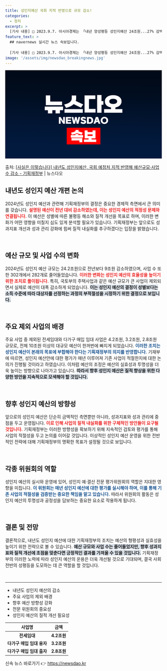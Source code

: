 ```yaml
---
title: 성인지예산 국회 지적 반영으로 규모 감소!
categories:
  - 정치
excerpt: >
  [기사 내용] □ 2023.9.7. 아시아경제는 「내년 양성평등 성인지예산 24조원...27% 감액」기사에서…
feature_text: >
  ## navernews 실시간 뉴스 속보입니다.

  [기사 내용] □ 2023.9.7. 아시아경제는 「내년 양성평등 성인지예산 24조원...27% 감액」기사에서…
image: '/assets/img/newsdao_breakingnews.jpg'
---
```


![뉴스다오 속보](/assets/img/newsdao_breakingnews.jpg)

<p>출처: <a href="https://newsdao.kr/1877" rel="dofollow">[사실은 이렇습니다] 내년도 성인지예산, 국회 예정처 지적 반영해 예산규모·사업수 감소 - 기획재정부</a> | 뉴스다오</p>

<h2 data-ke-size="size26">내년도 성인지 예산 개편 논의</h2>

<p data-ke-size="size16">2024년도 성인지 예산과 관련해 기획재정부의 결정은 중요한 경제적 측면에서 큰 의미를 갖습니다. <b><span style="color: #ee2323;">설명된 예산이 전년 대비 감소하였는데, 이는 성인지 예산의 적정성 문제와 연결됩니다.</span></b> 이 예산은 성별에 따른 불평등 해소와 질적 개선을 목표로 하며, 이러한 변화가 어떤 영향을 미칠지 심도 있게 분석할 필요가 있습니다. 기획재정부는 앞으로도 성과지표 개선과 성과 관리 강화에 힘써 질적 내실화를 추구하겠다는 입장을 밝혔습니다.</p>

<p data-ke-size="size16">&nbsp;</p>

<h2 data-ke-size="size26">예산 규모 및 사업 수의 변화</h2>

<p data-ke-size="size16">2024년도 성인지 예산 규모는 24.2조원으로 전년보다 9조원 감소하였으며, 사업 수 또한 302개에서 282개로 줄어들었습니다. <b><span style="color: #ee2323;">이러한 변화는 성인지 예산의 효율성을 높이기 위한 조치로 풀이됩니다.</span></b> 특히, 국토부의 주택사업과 같은 예산 규모가 큰 사업이 제외되면서 실제로 예산이 대폭 감소하게 되었습니다. <b><span style="background-color: #21538527;">이는 성인지 예산의 결정이 성별보다는 소득 수준에 따라 대상자를 선정하는 과정의 부적절성을 시정하기 위한 결정으로 보입니다.</span></b></p>

<p data-ke-size="size16">&nbsp;</p>

<h2 data-ke-size="size26">주요 제외 사업의 배경</h2>

<p data-ke-size="size16">주요 사업 중 제외된 전세임대와 다가구 매입 임대 사업은 4.2조원, 3.2조원, 2.8조원 규모로, 전체 10조원 이상의 대규모 예산이 한꺼번에 빠지게 되었습니다. <b><span style="color: #1a5490;">이러한 조치는 성인지 예산이 본래의 목표에 부합해야 한다는 기획재정부의 의지를 반영합니다.</span></b> 기재부에 따르면, 성인지 예산안에 대한 평가가 매년 이루어져 기존 사업이 적절한지에 대한 논의가 진행될 것이라고 하였습니다. 이처럼 예산의 조정은 예산의 실효성과 투명성을 더욱 높이는 방향으로 나아가고 있습니다. <b><span style="background-color: #21538527;">따라서 향후 성인지 예산은 질적 향상을 위한 다양한 방안을 지속적으로 모색해야 할 것입니다.</span></b></p>

<p data-ke-size="size16">&nbsp;</p>

<h2 data-ke-size="size26">향후 성인지 예산의 방향성</h2>

<p data-ke-size="size16">앞으로의 성인지 예산은 단순히 금액적인 측면뿐만 아니라, 성과지표와 성과 관리에 중점을 두고 운영됩니다. <b><span style="color: #ee2323;">이로 인해 사업의 질적 내실화를 위한 구체적인 방안들이 요구될 것입니다.</span></b> 기획재정부는 이러한 방향성을 확보하기 위해 지속적인 검토와 평가를 통해 사업의 적절성을 두고 논의를 이어갈 것입니다. 이상적인 성인지 예산 운영을 위한 전반적인 전략에 대해 기획재정부의 명확한 목표가 설정될 것으로 보입니다.</p>

<p data-ke-size="size16">&nbsp;</p>

<h2 data-ke-size="size26">각종 위원회의 역할</h2>

<p data-ke-size="size16">성인지 예산의 실시와 운영에 있어, 성인지 예·결산 전문 평가위원회의 역할은 지대한 영향을 미칩니다. <b><span style="color: #1a5490;">이 위원회는 매년 성인지 예산에 대한 평가를 실시해야 하며, 이를 통해 기존 사업의 적절성을 검증받는 중요한 책임을 맡고 있습니다.</span></b> 따라서 위원회의 활동은 성인지 예산의 투명성과 공정성을 담보하는 중요한 요소로 작용하게 됩니다.</p>

<p data-ke-size="size16">&nbsp;</p>

<h2 data-ke-size="size26">결론 및 전망</h2>

<p data-ke-size="size16">결론적으로, 내년도 성인지 예산에 대한 기획재정부의 조치는 예산의 형평성과 실효성을 높이기 위한 전략으로 볼 수 있습니다. <b><span style="background-color: #21538527;">예산 규모와 사업 수는 줄어들었지만, 향후 성과지표와 질적 개선에 초점을 맞춘다면 긍정적인 결과를 가져올 수 있을 것입니다.</span></b> 기획재정부의 이러한 노력에 따라 성인지 예산의 운용은 더욱 개선될 것으로 기대되며, 결국 사회 전반의 성평등을 도모하는 데 큰 역할을 할 것입니다.</p>

<p data-ke-size="size16">&nbsp;</p>

<hr>

<ul>
    <li>내년도 성인지 예산의 감소</li>
    <li>주요 사업의 제외 배경</li>
    <li>향후 예산 방향성 강화</li>
    <li>전문 위원회의 중요성</li>
    <li>성인지 예산의 질적 개선 필요성</li>
</ul>

<table>
    <thead>
        <tr>
            <th style="text-align: center;">사업명</th>
            <th style="text-align: center;">금액</th>
        </tr>
    </thead>
    <tbody>
        <tr>
            <td style="text-align: center; height: 17px;"><b>전세임대</b></td>
            <td style="text-align: center; height: 17px;"><b>4.2조원</b></td>
        </tr>
        <tr>
            <td style="text-align: center; height: 17px;"><b>다가구 매입 임대 융자</b></td>
            <td style="text-align: center; height: 17px;"><b>3.2조원</b></td>
        </tr>
        <tr>
            <td style="text-align: center; height: 17px;"><b>다가구 매입 임대 출자</b></td>
            <td style="text-align: center; height: 17px;"><b>2.8조원</b></td>
        </tr>
    </tbody>
</table> 

신속 뉴스 바로가기 👉 <a href="https://newsdao.kr" rel="dofollow">https://newsdao.kr</a>


